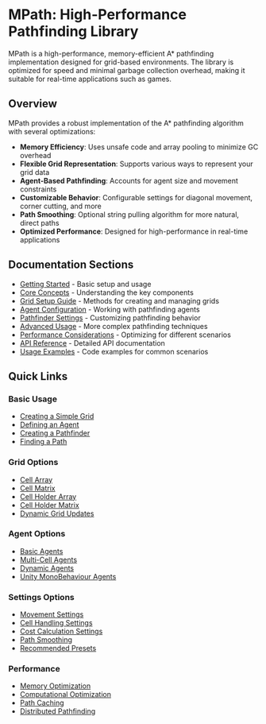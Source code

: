 # MPath: High-Performance Pathfinding Library

MPath is a high-performance, memory-efficient A* pathfinding implementation designed for grid-based environments. The library is optimized for speed and minimal garbage collection overhead, making it suitable for real-time applications such as games.

## Overview

MPath provides a robust implementation of the A* pathfinding algorithm with several optimizations:

- **Memory Efficiency**: Uses unsafe code and array pooling to minimize GC overhead
- **Flexible Grid Representation**: Supports various ways to represent your grid data
- **Agent-Based Pathfinding**: Accounts for agent size and movement constraints
- **Customizable Behavior**: Configurable settings for diagonal movement, corner cutting, and more
- **Path Smoothing**: Optional string pulling algorithm for more natural, direct paths
- **Optimized Performance**: Designed for high-performance in real-time applications

## Documentation Sections

- [Getting Started](guides/getting-started.md) - Basic setup and usage
- [Core Concepts](guides/core-concepts.md) - Understanding the key components
- [Grid Setup Guide](guides/grid-setup.md) - Methods for creating and managing grids
- [Agent Configuration](guides/agent-configuration.md) - Working with pathfinding agents
- [Pathfinder Settings](guides/pathfinder-settings.md) - Customizing pathfinding behavior
- [Advanced Usage](guides/advanced-usage.md) - More complex pathfinding techniques
- [Performance Considerations](guides/performance.md) - Optimizing for different scenarios
- [API Reference](api/README.md) - Detailed API documentation
- [Usage Examples](examples/README.md) - Code examples for common scenarios

## Quick Links

### Basic Usage
- [Creating a Simple Grid](guides/getting-started.md#creating-a-simple-grid)
- [Defining an Agent](guides/getting-started.md#defining-an-agent)
- [Creating a Pathfinder](guides/getting-started.md#creating-a-pathfinder)
- [Finding a Path](guides/getting-started.md#finding-a-path)

### Grid Options
- [Cell Array](guides/grid-setup.md#option-1-cell-array)
- [Cell Matrix](guides/grid-setup.md#option-2-cell-matrix)
- [Cell Holder Array](guides/grid-setup.md#option-3-cell-holder-array)
- [Cell Holder Matrix](guides/grid-setup.md#option-4-cell-holder-matrix)
- [Dynamic Grid Updates](guides/grid-setup.md#dynamic-grid-updates)

### Agent Options
- [Basic Agents](guides/agent-configuration.md#basic-agent-implementation)
- [Multi-Cell Agents](guides/agent-configuration.md#agent-size-and-multi-cell-agents)
- [Dynamic Agents](guides/agent-configuration.md#dynamic-agent-properties)
- [Unity MonoBehaviour Agents](guides/agent-configuration.md#unity-monobehaviour-agent-example)

### Settings Options
- [Movement Settings](guides/pathfinder-settings.md#movement-pattern-settings)
- [Cell Handling Settings](guides/pathfinder-settings.md#cell-handling-settings)
- [Cost Calculation Settings](guides/pathfinder-settings.md#cost-calculation-settings)
- [Path Smoothing](guides/pathfinder-settings.md#pathsmoothingmethod)
- [Recommended Presets](guides/pathfinder-settings.md#recommended-settings-for-common-scenarios)

### Performance
- [Memory Optimization](guides/performance.md#memory-optimization)
- [Computational Optimization](guides/performance.md#computational-optimization)
- [Path Caching](guides/performance.md#path-caching)
- [Distributed Pathfinding](guides/performance.md#distributed-pathfinding)